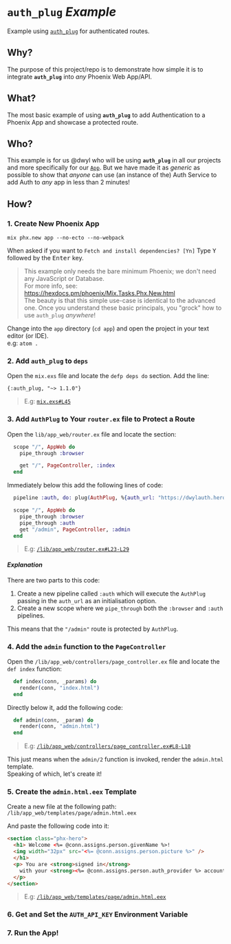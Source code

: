 # `auth_plug` _Example_

Example using
[`auth_plug`](https://github.com/dwyl/auth_plug)
for authenticated routes.

## Why?

The purpose of this project/repo is to demonstrate how simple
it is to integrate **`auth_plug`** into _any_ Phoenix Web App/API.

## What?

The most basic example of using **`auth_plug`**
to add Authentication to a Phoenix App 
and showcase a protected route. 


## Who?

This example is for us @dwyl who will be using **`auth_plug`**
in all our projects and more specifically for our
[`App`](https://github.com/dwyl/app).
But we have made it as _generic_ as possible 
to show that _anyone_ can use (an instance of the) Auth Service
to add Auth to _any_ app in less than 2 minutes!



## How?

### 1. Create New Phoenix App

```
mix phx.new app --no-ecto --no-webpack
```
When asked if you want to `Fetch and install dependencies? [Yn]`
Type <kbd>Y</kbd> followed by the <kbd>Enter</kbd> key.

> This example only needs the bare minimum Phoenix;
we don't need any JavaScript or Database. <br />
For more info, see:
https://hexdocs.pm/phoenix/Mix.Tasks.Phx.New.html <br />
> The beauty is that this simple use-case
is identical to the advanced one.
Once you understand these basic principals,
you "grock" how to use `auth_plug` _anywhere_!


Change into the `app` directory (`cd app`)
and open the project in your text editor (or IDE). <br />
e.g: `atom .`


### 2. Add `auth_plug` to `deps`

Open the `mix.exs` file
and locate the `defp deps do` section.
Add the line:

```
{:auth_plug, "~> 1.1.0"}
```

> E.g:
[`mix.exs#L45`](https://github.com/dwyl/auth_plug_example/blob/36f2fbf4d74dd3932119c5ca3f3562106dae08c4/mix.exs#L45)

### 3. Add `AuthPlug` to Your `router.ex` file to Protect a Route

Open the `lib/app_web/router.ex` file and locate the section:

```elixir
  scope "/", AppWeb do
    pipe_through :browser

    get "/", PageController, :index
  end
```

Immediately below this add the following lines of code:

```elixir
  pipeline :auth, do: plug(AuthPlug, %{auth_url: "https://dwylauth.herokuapp.com"})

  scope "/", AppWeb do
    pipe_through :browser
    pipe_through :auth
    get "/admin", PageController, :admin
  end
```

> E.g: 
[`/lib/app_web/router.ex#L23-L29`](https://github.com/dwyl/auth_plug_example/blob/8ce0f10e656b94a93b8f02af240b3897ce23c006/lib/app_web/router.ex#L23-L29)


#### _Explanation_

There are two parts to this code:

1. Create a new pipeline called `:auth` which will execute the `AuthPlug`
passing in the `auth_url` as an initialisation option.
2. Create a new scope where we `pipe_through` 
both the `:browser` and `:auth` pipelines.

This means that the `"/admin"` route is protected by `AuthPlug`.


### 4. Add the `admin` function to the `PageController`

Open the `/lib/app_web/controllers/page_controller.ex` file 
and locate the `def index` function:

```elixir
  def index(conn, _params) do
    render(conn, "index.html")
  end
```

Directly below it, add the following code:

```elixir
  def admin(conn, _param) do
    render(conn, "admin.html")
  end
```

> E.g:
[`/lib/app_web/controllers/page_controller.ex#L8-L10`](https://github.com/dwyl/auth_plug_example/blob/e0e31dbf341f4b8877bca0a9ec846b538e04406a/lib/app_web/controllers/page_controller.ex#L8-L10)


This just means when the `admin/2` function is invoked,
render the `admin.html` template. <br />
Speaking of which, let's create it!



### 5. Create the `admin.html.eex` Template

Create a new file at the following path:
`/lib/app_web/templates/page/admin.html.eex`

And paste the following code into it:

```html
<section class="phx-hero">
  <h1> Welcome <%= @conn.assigns.person.givenName %>!
  <img width="32px" src="<%= @conn.assigns.person.picture %>" />
  </h1>
  <p> You are <strong>signed in</strong>
    with your <strong><%= @conn.assigns.person.auth_provider %> account</strong> <br />.
  </p>
</section>
```

> E.g:
[`/lib/app_web/templates/page/admin.html.eex`](https://github.com/dwyl/auth_plug_example/blob/7b8ff52fd091e3cee2d3540b6701e68bbf42e179/lib/app_web/templates/page/admin.html.eex)


### 6. Get and Set the `AUTH_API_KEY` Environment Variable




### 7. Run the App!

